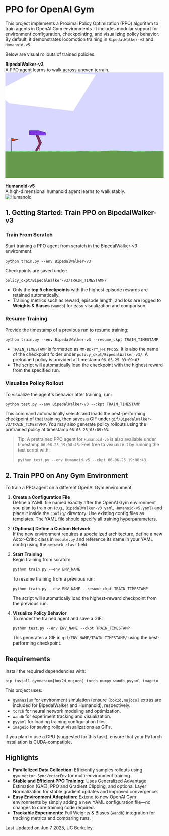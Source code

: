 # PPO for OpenAI Gym

This project implements a Proximal Policy Optimization (PPO) algorithm to train agents in OpenAI Gym environments. It includes modular support for environment configuration, checkpointing, and visualizing policy behavior. By default, it demonstrates locomotion training in `BipedalWalker-v3` and `Humanoid-v5`.

Below are visual rollouts of trained policies:

**BipedalWalker-v3**  
A PPO agent learns to walk across uneven terrain.  
![BipedalWalker](gif/BipedalWalker-v3/06-05-25_03:09:03/epoch960_reward310.37.gif)

**Humanoid-v5**  
A high-dimensional humanoid agent learns to walk stably.  
![Humanoid](gif/Humanoid-v5/06-06-25_19:08:43/epoch3730_reward6089.30.gif)

## 1. Getting Started: Train PPO on BipedalWalker-v3

### Train From Scratch

Start training a PPO agent from scratch in the BipedalWalker-v3 environment:

```
python train.py --env BipedalWalker-v3
```

Checkpoints are saved under:

```
policy_ckpt/BipedalWalker-v3/TRAIN_TIMESTAMP/
```

- Only the **top 5 checkpoints** with the highest episode rewards are retained automatically.
- Training metrics such as reward, episode length, and loss are logged to **Weights & Biases** (`wandb`) for easy visualization and comparison.

### Resume Training

Provide the timestamp of a previous run to resume training:

```
python train.py --env BipedalWalker-v3 --resume_ckpt TRAIN_TIMESTAMP
```

- `TRAIN_TIMESTAMP` is formatted as `MM-DD-YY_HH:MM:SS`. It is also the name of the checkpoint folder under `policy_ckpt/BipedalWalker-v3/`. A pretrained policy is provided at timestamp `06-05-25_03:09:03`.
- The script will automatically load the checkpoint with the highest reward from the specified run.

### Visualize Policy Rollout

To visualize the agent's behavior after training, run:

```
python test.py --env BipedalWalker-v3 --ckpt TRAIN_TIMESTAMP
```

This command automatically selects and loads the best-performing checkpoint of that training, then saves a GIF under `gif/BipedalWalker-v3/TRAIN_TIMESTAMP`. You may also generate policy rollouts using the pretrained policy at timestamp `06-05-25_03:09:03`.

> Tip: A pretrained PPO agent for `Humanoid-v5` is also available under timestamp `06-06-25_19:08:43`. Feel free to visualize it by running the test script with:
> 
> ```
> python test.py --env Humanoid-v5 --ckpt 06-06-25_19:08:43
> ```

## 2. Train PPO on Any Gym Environment

To train a PPO agent on a different OpenAI Gym environment:

1. **Create a Configuration File**  
   Define a YAML file named exactly after the OpenAI Gym environment you plan to train on (e.g., `BipedalWalker-v3.yaml`, `Humanoid-v5.yaml`) and place it inside the `config/` directory. Use existing config files as templates. The YAML file should specify all training hyperparameters.

2. **(Optional) Define a Custom Network**  
   If the new environment requires a specialized architecture, define a new Actor-Critic class in `module.py` and reference its name in your YAML config using the `network_class` field.

3. **Start Training**  
   Begin training from scratch:

   ```
   python train.py --env ENV_NAME
   ```

   To resume training from a previous run:

   ```
   python train.py --env ENV_NAME --resume_ckpt TRAIN_TIMESTAMP
   ```

   The script will automatically load the highest-reward checkpoint from the previous run.

4. **Visualize Policy Behavior**  
   To render the trained agent and save a GIF:

   ```
   python test.py --env ENV_NAME --ckpt TRAIN_TIMESTAMP
   ```

   This generates a GIF in `gif/ENV_NAME/TRAIN_TIMESTAMP/` using the best-performing checkpoint.



## Requirements

Install the required dependencies with:

```
pip install gymnasium[box2d,mujoco] torch numpy wandb pyyaml imageio
```

This project uses:

- `gymnasium` for environment simulation (ensure `[box2d,mujoco]` extras are included for BipedalWalker and Humanoid), respectively.
- `torch` for neural network modeling and optimization.
- `wandb` for experiment tracking and visualization.
- `pyyaml` for loading training configuration files.
- `imageio` for saving rollout visualizations as GIFs.

If you plan to use a GPU (suggested for this task), ensure that your PyTorch installation is CUDA-compatible.

## Highlights

- **Parallelized Data Collection:** Efficiently samples rollouts using `gym.vector.SyncVectorEnv` for multi-environment training.
- **Stable and Efficient PPO Training:** Uses Generalized Advantage Estimation (GAE), PPO and Gradient Clipping, and optional Layer Normalization for stable gradient updates and improved convergence.
- **Easy Environment Adaptation:** Extend to new OpenAI Gym environments by simply adding a new YAML configuration file—no changes to core training code required.
- **Trackable Experiments:** Full Weights & Biases (`wandb`) integration for tracking metrics and comparing runs.

Last Updated on Jun 7 2025, UC Berkeley.